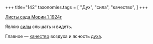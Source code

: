 +++
title="142"
taxonomies.tags = [
 "Дух",
 "сила",
 "качество",
]
+++

[Листы сада Мории 1 1924г](/agni/1924)

Являю [силы](/tags/сила) слышать и видеть.   

Главное — [качество](/tags/качество) воздуха и ясность [духа](/tags/Дух).   

